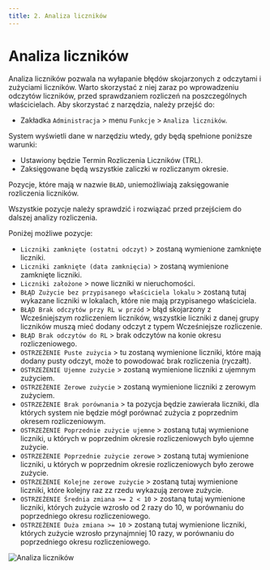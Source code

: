 ```yaml
---
title: 2. Analiza liczników
---
```


# Analiza liczników

Analiza liczników pozwala na wyłapanie błędów skojarzonych z odczytami i zużyciami liczników. Warto skorzystać z niej zaraz po wprowadzeniu odczytów liczników, przed sprawdzaniem rozliczeń na poszczególnych właścicielach. Aby skorzystać z narzędzia, należy przejść do:

- Zakładka `Administracja` > menu `Funkcje` > `Analiza liczników`.

System wyświetli dane w narzędziu wtedy, gdy będą spełnione poniższe warunki:
- Ustawiony będzie Termin Rozliczenia Liczników (TRL).
- Zaksięgowane będą wszystkie zaliczki w rozliczanym okresie.

Pozycje, które mają w nazwie `BŁAD`, uniemożliwiają zaksięgowanie rozliczenia liczników.

Wszystkie pozycje należy sprawdzić i rozwiązać przed przejściem do dalszej analizy rozliczenia.

Poniżej możliwe pozycje:

- `Liczniki zamknięte (ostatni odczyt)` > zostaną wymienione zamknięte liczniki.
- `Liczniki zamknięte (data zamknięcia)` > zostaną wymienione zamknięte liczniki.
- `Liczniki założone` > nowe liczniki w nieruchomości.
- `BŁĄD Zużycie bez przypisanego właściciela lokalu` > zostaną tutaj wykazane liczniki w lokalach, które nie mają przypisanego właściciela.
- `BŁĄD Brak odczytów przy RL w przód` > błąd skojarzony z Wcześniejszym rozliczeniem liczników, wszystkie liczniki z danej grupy liczników muszą mieć dodany odczyt z typem Wcześniejsze rozliczenie. 
- `BŁĄD Brak odczytów do RL` > brak odczytów na konie okresu rozliczeniowego.
- `OSTRZEŻENIE Puste zużycia` > tu zostaną wymienione liczniki, które mają dodany pusty odczyt, może to powodować brak rozliczenia (ryczałt).
- `OSTRZEŻENIE Ujemne zużycie` > zostaną wymienione liczniki z ujemnym zużyciem.
- `OSTRZEŻENIE Zerowe zużycie` > zostaną wymienione liczniki z zerowym zużyciem.
- `OSTRZEŻENIE Brak porównania` > ta pozycja będzie zawierała liczniki, dla których system nie będzie mógł porównać zużycia z poprzednim okresem rozliczeniowym.
- `OSTRZEŻENIE Poprzednie zużycie ujemne` > zostaną tutaj wymienione liczniki, u których w poprzednim okresie rozliczeniowych było ujemne zużycie.
- `OSTRZEŻENIE Poprzednie zużycie zerowe` > zostaną tutaj wymienione liczniki, u których w poprzednim okresie rozliczeniowych było zerowe zużycie.
- `OSTRZEŻENIE Kolejne zerowe zużycie` > zostaną tutaj wymienione liczniki, które kolejny raz zz rzedu wykazują zerowe zużycie.
- `OSTRZEŻENIE Średnia zmiana >= 2 < 10` > zostaną tutaj wymienione liczniki, których zużycie wzrosło od 2 razy do 10, w porównaniu do poprzedniego okresu rozliczeniowego.
- `OSTRZEŻENIE Duża zmiana >= 10` > zostaną tutaj wymienione liczniki, których zużycie wzrosło przynajmniej 10 razy, w porównaniu do poprzedniego okresu rozliczeniowego.

![Analiza liczników](analizalicznikow.gif)